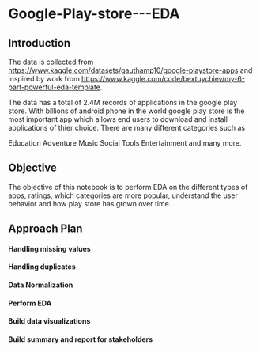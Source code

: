 # Google-Play-store---EDA
## Introduction
The data is collected from https://www.kaggle.com/datasets/gauthamp10/google-playstore-apps and inspired by work from https://www.kaggle.com/code/bextuychiev/my-6-part-powerful-eda-template.

The data has a total of 2.4M records of applications in the google play store. With billions of android phone in the world google play store is the most important app which allows end users to download and install applications of thier choice. There are many different categories such as

Education
Adventure
Music
Social
Tools
Entertainment and many more.

## Objective
The objective of this notebook is to perform EDA on the different types of apps, ratings, which categories are more popular, understand the user behavior and how play store has grown over time.

## Approach Plan
#### Handling missing values
#### Handling duplicates
#### Data Normalization
#### Perform EDA
#### Build data visualizations
#### Build summary and report for stakeholders
